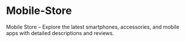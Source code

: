 # Mobile-Store
Mobile Store – Explore the latest smartphones, accessories, and mobile apps with detailed descriptions and reviews.
